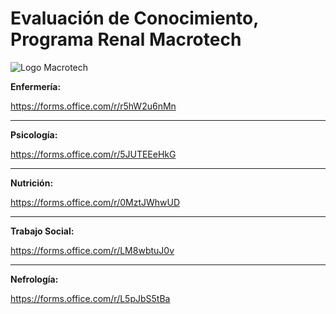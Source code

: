 # Evaluación de Conocimiento, Programa Renal Macrotech

![Logo Macrotech](https://macrotech.com.do/wp-content/uploads/2021/08/logo_macrotech_banner_small.png)

**Enfermería:**

https://forms.office.com/r/r5hW2u6nMn


---
**Psicología:**

https://forms.office.com/r/5JUTEEeHkG


---
**Nutrición:**

https://forms.office.com/r/0MztJWhwUD


---
**Trabajo Social:**

https://forms.office.com/r/LM8wbtuJ0v


---
**Nefrología:**

https://forms.office.com/r/L5pJbS5tBa
